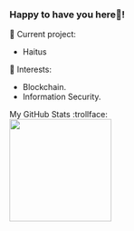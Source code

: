 ### Happy to have you here👋!<br>

🔭 Current project: 
- Haitus


🌱 Interests:
- Blockchain.
- Information Security.


<!-- 💬 Reach me by email -->

<!--📫 Visit my website: _Temporarily Offline_ <br>-->


My GitHub Stats :trollface:<br>
<img height="180em" src="https://github-readme-stats.vercel.app/api?username=ikigeng&show_icons=true&hide_border=true&&count_private=true&include_all_commits=true&hide_title=true" />
